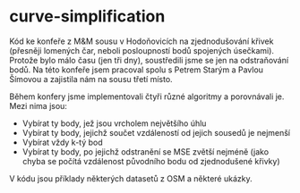 # curve-simplification
Kód ke konfeře z M&amp;M sousu v Hodoňovicích na zjednodušování křivek (přesněji lomených čar, neboli posloupností bodů spojených úsečkami). Protože bylo málo času (jen tři dny), soustředili jsme se jen na odstraňování bodů. Na této konfeře jsem pracoval spolu s Petrem Starým a Pavlou Šímovou a zajistila nám na sousu třetí místo.

Během konfery jsme implementovali čtyři různé algoritmy a porovnávali je. Mezi nima jsou:

- Vybírat ty body, jež jsou vrcholem největšího úhlu
- Vybírat ty body, jejichž součet vzdáleností od jejich sousedů je nejmenší
- Vybírat vždy k-tý bod
- Vybírat ty body, po jejichž odstranění se MSE zvětší nejméně (jako chyba se počítá vzdálenost původního bodu od zjednodušené křivky)

V kódu jsou příklady některých datasetů z OSM a některé ukázky.
